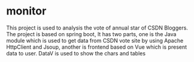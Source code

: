 # monitor
This project is used to analysis the vote of annual star of CSDN Bloggers. The project is based on spring boot, 
It has two parts, one is the Java module which is used to get data from CSDN vote site by using Apache HttpClient 
and Jsoup, another is frontend based on Vue which is present data to user. DataV is used to show the chars and tables




